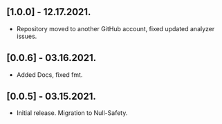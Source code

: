 ## [1.0.0] - 12.17.2021.

* Repository moved to another GitHub account, fixed updated analyzer issues.


## [0.0.6] - 03.16.2021.

* Added Docs, fixed fmt.


## [0.0.5] - 03.15.2021.

* Initial release. Migration to Null-Safety.
